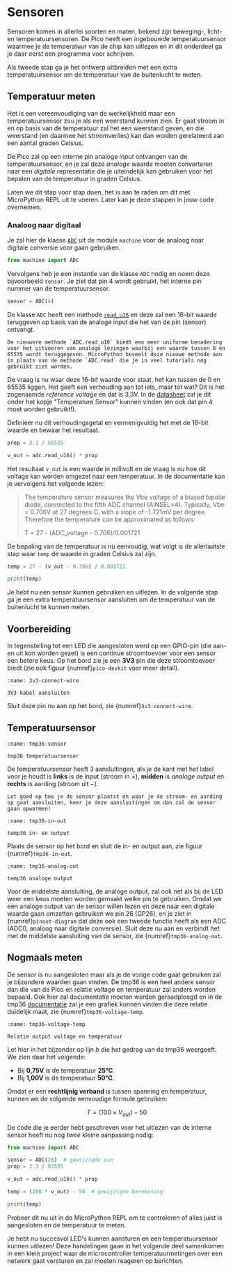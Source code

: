 # Sensoren

Sensoren komen in allerlei soorten en maten, bekend zijn beweging-, licht- en temperatuursensoren. De Pico heeft een ingebouwde temperatuursensor waarmee je de temperatuur van de chip kan uitlezen en in dit onderdeel ga je daar eerst een programma voor schrijven.

Als tweede stap ga je het ontwerp uitbreiden met een extra temperatuursensor om de temperatuur van de buitenlucht te meten.

## Temperatuur meten

Het is een vereenvoudiging van de werkelijkheid maar een temperatuursensor zou je als een weerstand kunnen zien. Er gaat stroom in en op basis van de temperatuur zal het een weerstand geven, en die weerstand (en daarmee het stroomverlies) kan dan worden gerelateerd aan een aantal graden Celsius.

De Pico zal op een interne pin analoge *input* ontvangen van de temperatuursensor, en je zal deze *analoge* waarde moeten converteren naar een *digitale* representatie die je uiteindelijk kan gebruiken voor het bepalen van de temperatuur in graden Celsius.

Laten we dit stap voor stap doen, het is aan te raden om dit met MicroPython REPL uit te voeren. Later kan je deze stappen in jouw code overnemen.

### Analoog naar digitaal

Je zal hier de klasse [`ADC`](https://docs.micropython.org/en/latest/library/machine.ADC.html) uit de module `machine` voor de analoog naar digitale conversie voor gaan gebruiken.

```python
from machine import ADC
```

Vervolgens heb je een instantie van de klasse `ADC` nodig en noem deze bijvoorbeeld `sensor`. Je ziet dat pin 4 wordt gebruikt, het interne pin nummer van de temperatuursensor.

```python
sensor = ADC(4)
```

De klasse `ADC` heeft een methode [`read_u16`](https://docs.micropython.org/en/latest/library/machine.ADC.html#machine.ADC.read_u16) en deze zal een 16-bit waarde teruggeven op basis van de analoge input die het van de pin (sensor) ontvangt.

```{attention}
De nieuwere methode `ADC.read_u16` biedt een meer uniforme benadering voor het uitvoeren van analoge lezingen waarbij een waarde tussen 0 en 65535 wordt teruggegeven. MicroPython beveelt deze nieuwe methode aan in plaats van de methode `ADC.read` die je in veel tutorials nog gebruikt ziet worden.
```

De vraag is nu waar deze 16-bit waarde voor staat, het kan tussen de 0 en 65535 liggen. Het geeft een verhouding aan tot iets, maar tot wat? Dit is het zogenaamde *reference voltage* en dat is 3,3V.
In de [datasheet](https://datasheets.raspberrypi.com/rp2040/rp2040-datasheet.pdf) zal je dit onder het kopje "Temperature Sensor" kunnen vinden (en ook dat pin 4 moet worden gebruikt!).

Definieer nu dit verhoudingsgetal en vermenigvuldig het met de 16-bit waarde en bewaar het resultaat.

```python
prop = 3.3 / 65535

v_out = adc.read_u16() * prop
```

Het resultaat `v_out` is een waarde in millivolt en de vraag is nu hoe dit voltage kan worden omgezet naar een temperatuur. In de documentatie kan je vervolgens het volgende lezen:

> The temperature sensor measures the Vbe voltage of a biased bipolar diode, connected to the fifth ADC channel (AINSEL=4). Typically, Vbe = 0.706V at 27 degrees C, with a slope of -1.721mV per degree. Therefore the temperature can be approximated as follows:
>
> T = 27 - (ADC_voltage - 0.706)/0.001721

De bepaling van de temperatuur is nu eenvoudig, wat volgt is de allerlaatste stap waar `temp` de waarde in graden Celsius zal zijn.

```python
temp = 27 - (v_out - 0.706) / 0.001721

print(temp)
```

Je hebt nu een sensor kunnen gebruiken en uitlezen. In de volgende stap ga je een extra temperatuursensor aansluiten om de temperatuur van de buitenlucht te kunnen meten.

## Voorbereiding

In tegenstelling tot een LED die aangesloten werd op een GPIO-pin (die aan- en uit kon worden gezet) is een continue stroomtoevoer voor een sensor een betere keus. Op het bord zie je een **3V3** pin die deze stroomtoevoer biedt (zie ook figuur {numref}`pico-devkit` voor meer detail).

```{figure} ../circuits/pico_w_step_6.png
:name: 3v3-connect-wire

3V3 kabel aansluiten
```

Sluit deze pin nu aan op het bord, zie {numref}`3v3-connect-wire`.

## Temperatuursensor

```{figure} ../images/tmp36.png
:name: tmp36-sensor

tmp36 temperatuursensor
```

De temperatuursensor heeft 3 aansluitingen, als je de kant met het label voor je houdt is **links** is de input (stroom in $+$), **midden** is *analoge output* en **rechts** is aarding (stroom uit $-$).

```{attention}
Let goed op hoe je de sensor plaatst en waar je de stroom- en aarding op gaat aansluiten, keer je deze aansluitingen om dan zal de sensor gaan opwarmen!
```

```{figure} ../circuits/pico_w_step_7.png
:name: tmp36-in-out

temp36 in- en output
```

Plaats de sensor op het bord en sluit de in- en output aan, zie figuur {numref}`tmp36-in-out`.


```{figure} ../circuits/pico_w_step_8.png
:name: tmp36-analog-out

temp36 analoge output
```

Voor de middelste aansluiting, de analoge output, zal ook net als bij de LED weer een keus moeten worden gemaakt welke pin te gebruiken. Omdat we een analoge output van de sensor willen lezen en deze naar een digitale waarde gaan omzetten gebruiken we pin 26 (GP26), en je ziet in {numref}`pinout-diagram` dat deze ook een tweede functie heeft als een ADC (ADC0, analoog naar digitale conversie). Sluit deze nu aan en verbindt het met de middelste aansluiting van de sensor, zie {numref}`tmp36-analog-out`.

## Nogmaals meten

De sensor is nu aangesloten maar als je de vorige code gaat gebruiken zal je bijzondere waarden gaan vinden. De tmp36 is een heel andere sensor dan die van de Pico en relatie voltage en temperatuur zal anders worden bepaald. Ook hier zal documentatie moeten worden geraadpleegd en in de tmp36 [documentatie](https://www.analog.com/media/en/technical-documentation/data-sheets/TMP35_36_37.pdf) zal je een grafiek kunnen vinden die deze relatie duidelijk maat, zie  {numref}`tmp36-voltage-temp`.

```{figure} ../images/tmp36_output_temperature.png
:name: tmp36-voltage-temp

Relatie output voltage en temperatuur
```

Let hier in het bijzonder op lijn *b* die het gedrag van de tmp36 weergeeft. We zien daar het volgende:

- Bij **0,75V** is de temperatuur **25°C**.
- Bij **1,00V** is de temperatuur **50°C**.

Omdat er een **rechtlijnig verband** is tussen spanning en temperatuur, kunnen we de volgende eenvoudige formule gebruiken:

$$
T = (100 \times V_{out}) - 50
$$

De code die je eerder hebt geschreven voor het uitlezen van de interne sensor heeft nu nog *twee* kleine aanpassing nodig:

```python
from machine import ADC

sensor = ADC(26)  # gewijzigde pin
prop = 3.3 / 65535

v_out = adc.read_u16() * prop

temp = (100 * v_out) - 50  # gewijzigde berekening

print(temp)
```

Probeer dit nu uit in de MicroPython REPL om te controleren of alles juist is aangesloten en de temperatuur te meten.

Je hebt nu succesvol LED's kunnen aansturen en een temperatuursensor kunnen uitlezen! Deze handelingen gaan in het volgende deel samenkomen in een klein project waar de microcontroller temperatuurmetingen over een netwerk gaat versturen en zal moeten reageren op berichten.
